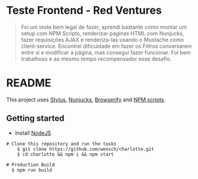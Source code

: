 # Teste Frontend - Red Ventures

> Foi um teste bem legal de fazer, aprendi bastante como montar um setup com NPM Scripts, renderizar paginas HTML com Nunjucks, fazer requisições AJAX e renderiza-las usando o Mustache como client-service. Encontrei dificuldade em fazer os Filtros conversarem entre si e modificar a página, mas consegui fazer funcionar. Foi bem trabalhoso e ao mesmo tempo recompensador esse desafio.


# README #
This project uses [Stylus](http://stylus-lang.com/), [Nunjucks](https://mozilla.github.io/nunjucks/), [Browserify](http://browserify.org/) and [NPM scripts](https://docs.npmjs.com/misc/scripts).


## Getting started ##

-  Install [NodeJS](http://nodejs.org/)

```
# Clone this repository and run the tasks
	$ git clone https://github.com/wensch/charlotte.git
	$ cd charlotte && npm i && npm start

# Production Build
  $ npm run build
```
